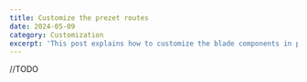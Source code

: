 ```yaml
---
title: Customize the prezet routes
date: 2024-05-09
category: Customization
excerpt: 'This post explains how to customize the blade components in prezet.'
---
```


//TODO